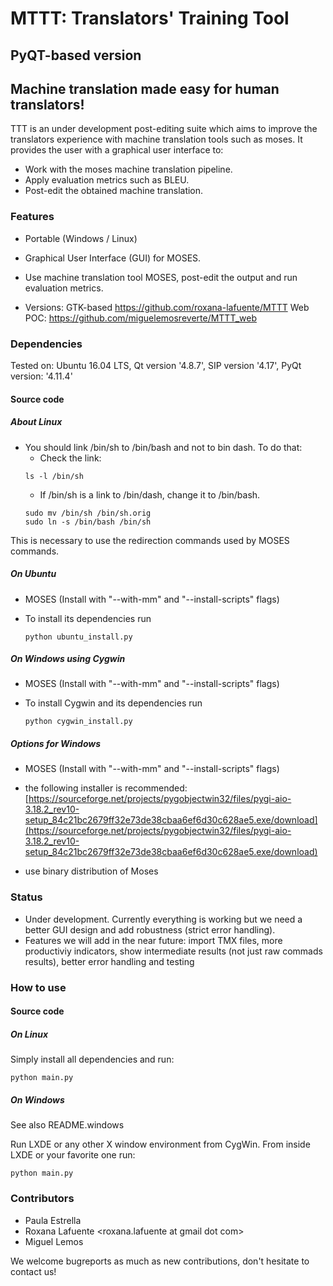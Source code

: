
# MTTT: Translators' Training Tool
## PyQT-based version


## Machine translation made easy for human translators!
TTT is an under development post-editing suite which aims to improve the translators experience with machine translation tools such as moses. It provides the user with a graphical user interface to:

- Work with the moses machine translation pipeline.
- Apply evaluation metrics such as BLEU.
- Post-edit the obtained machine translation.



### Features
- Portable (Windows / Linux)
- Graphical User Interface (GUI) for MOSES.
- Use machine translation tool MOSES, post-edit the output and run evaluation metrics.

- Versions: 
GTK-based https://github.com/roxana-lafuente/MTTT
Web POC: https://github.com/miguelemosreverte/MTTT_web

### Dependencies
Tested on: Ubuntu 16.04 LTS, Qt version '4.8.7', SIP version '4.17', PyQt version: '4.11.4'

#### Source code

##### About Linux
- You should link /bin/sh to /bin/bash and not to bin dash. To do that:
	- Check the link:
	```
	ls -l /bin/sh
	```
	- If /bin/sh is a link to /bin/dash, change it to /bin/bash.
	```
	sudo mv /bin/sh /bin/sh.orig
	sudo ln -s /bin/bash /bin/sh
	```
This is necessary to use the redirection commands used by MOSES commands.


##### On Ubuntu
- MOSES (Install with "--with-mm" and "--install-scripts" flags)
- To install its dependencies run

	```
	python ubuntu_install.py
	```

##### On Windows using Cygwin
- MOSES (Install with "--with-mm" and "--install-scripts" flags)
- To install Cygwin and its dependencies run

	```
	python cygwin_install.py
	```
##### Options for Windows
- MOSES (Install with "--with-mm" and "--install-scripts" flags)
- the following installer is recommended:
	[https://sourceforge.net/projects/pygobjectwin32/files/pygi-aio-3.18.2_rev10-setup_84c21bc2679ff32e73de38cbaa6ef6d30c628ae5.exe/download](https://sourceforge.net/projects/pygobjectwin32/files/pygi-aio-3.18.2_rev10-setup_84c21bc2679ff32e73de38cbaa6ef6d30c628ae5.exe/download)

- use binary distribution of Moses	
	
### Status
- Under development. Currently everything is working but we need a better GUI design and add robustness (strict error handling).
- Features we will add in the near future: import TMX files, more productiviy indicators, show intermediate results (not just raw commads results), better error handling and testing


### How to use

#### Source code

##### On Linux
Simply install all dependencies and run:
```
python main.py
```
##### On Windows

See also README.windows 

Run LXDE or any other X window environment from CygWin. From inside LXDE or your favorite one run:

```
python main.py
```


### Contributors
- Paula Estrella <pestrella at famaf dot unc dot edu dot ar>
- Roxana Lafuente <roxana.lafuente at gmail dot com>
- Miguel Lemos <miguelemosreverte at gmail dot com>

We welcome bugreports as much as new contributions, don't hesitate to contact us!
